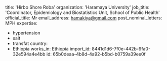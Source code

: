 title: 'Hirbo Shore Roba'
organization: 'Haramaya University'
job_title: 'Coordinator, Epidemiology and Biostatistics Unit, School of Public Health'
official_title: Mr
email_address: hamakiya@gmail.com
post_nominal_letters: MPH
expertise:
  - hypertension
  - salt
  - transfat
country:
  - Ethiopia
works_in: Ethiopia
import_id: 8441d1d6-7f0e-442b-9fa0-32e594a4e4bb
id: 65b0deaa-4b8d-4a92-b5bd-b0759a39ee0f
